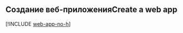 ## <a name="create-a-web-app"></a><span data-ttu-id="f0769-101">Создание веб-приложения</span><span class="sxs-lookup"><span data-stu-id="f0769-101">Create a web app</span></span>

[!INCLUDE [web-app-no-h](app-service-web-create-web-app-no-h.md)]